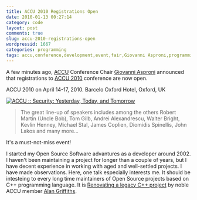 ```yaml
---
title: ACCU 2010 Registrations Open
date: 2010-01-13 00:27:14
category: code
layout: post
comments: true
slug: accu-2010-registrations-open
wordpressid: 1667
categories: programming
tags: accu,conference,development,event,fair,Giovanni Asproni,programming,software
---
```


A few minutes ago, [ACCU](http://accu.org/) Conference Chair [Giovanni Asproni](http://www.giovanniasproni.com/) announced that registrations to [ACCU 2010](http://accu.org/index.php/conferences) conference are now open.


ACCU 2010 on April 14-17, 2010. Barcelo Oxford Hotel, Oxford, UK


[![ACCU :: Security: Yesterday, Today, and Tomorrow](http://accu.org/content/images/conferences/2010/accu2010web.png)](http://accu.org/index.php/conferences)


> The great line-up of speakers includes among the others Robert Martin (Uncle Bob),
> Tom Gilb, Andrei Alexandrescu, Walter Bright, Kevlin Henney, Michael Stal,
> James Coplien, Diomidis Spinellis, John Lakos and many more...


It's a must-not-miss event!


I started my Open Source Software advantures as a developer around 2002. I haven't been maintaining a project for longer than a couple of years, but I have decent experience in working with aged and well-settled projects. I have made observations. Here, one talk especially interests me. It should be intesteing to every long time maintainers of Open Source projects based on C++ programming language. It is [Renovating a legacy C++ project](http://accu.org/index.php/conferences/accu_conference_2010/accu2010_sessions#Renovating%20a%20legacy%20C++%20project) by noble ACCU member [Alan Griffiths](http://www.octopull.demon.co.uk/).
